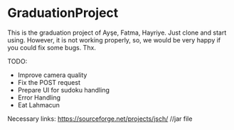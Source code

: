 # GraduationProject

This is the graduation project of Ayşe, Fatma, Hayriye. Just clone and start using. However, it is not working properly, so, we would be very happy if you could fix some bugs. Thx.

TODO:
- Improve camera quality
- Fix the POST request
- Prepare UI for sudoku handling
- Error Handling
- Eat Lahmacun

Necessary links:
https://sourceforge.net/projects/jsch/ //jar file


